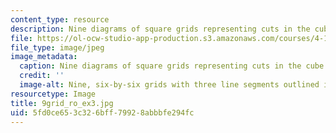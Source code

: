 ```yaml
---
content_type: resource
description: Nine diagrams of square grids representing cuts in the cube.
file: https://ol-ocw-studio-app-production.s3.amazonaws.com/courses/4-111-introduction-to-architecture-environmental-design-spring-2014/5fd0ce653c326bff79928abbbfe294fc_9grid_ro_ex3.jpg
file_type: image/jpeg
image_metadata:
  caption: Nine diagrams of square grids representing cuts in the cube.
  credit: ''
  image-alt: Nine, six-by-six grids with three line segments outlined in each.
resourcetype: Image
title: 9grid_ro_ex3.jpg
uid: 5fd0ce65-3c32-6bff-7992-8abbbfe294fc
---
```

